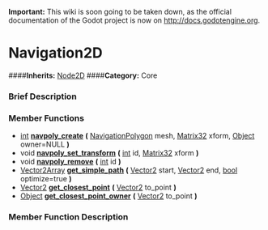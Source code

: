 **Important:** This wiki is soon going to be taken down, as the official documentation of the Godot project is now on http://docs.godotengine.org.

#  Navigation2D  
####**Inherits:** [Node2D](class_node2d)
####**Category:** Core

###  Brief Description  


###  Member Functions 
  * [int](class_int)  **[navpoly&#95;create](#navpoly_create)**  **(** [NavigationPolygon](class_navigationpolygon) mesh, [Matrix32](class_matrix32) xform, [Object](class_object) owner=NULL  **)**
  * void  **[navpoly&#95;set&#95;transform](#navpoly_set_transform)**  **(** [int](class_int) id, [Matrix32](class_matrix32) xform  **)**
  * void  **[navpoly&#95;remove](#navpoly_remove)**  **(** [int](class_int) id  **)**
  * [Vector2Array](class_vector2array)  **[get&#95;simple&#95;path](#get_simple_path)**  **(** [Vector2](class_vector2) start, [Vector2](class_vector2) end, [bool](class_bool) optimize=true  **)**
  * [Vector2](class_vector2)  **[get&#95;closest&#95;point](#get_closest_point)**  **(** [Vector2](class_vector2) to_point  **)**
  * [Object](class_object)  **[get&#95;closest&#95;point&#95;owner](#get_closest_point_owner)**  **(** [Vector2](class_vector2) to_point  **)**

###  Member Function Description  
